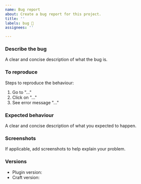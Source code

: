 ```yaml
---
name: Bug report
about: Create a bug report for this project.
title: ''
labels: bug 🐛
assignees: ''

---
```


### Describe the bug
A clear and concise description of what the bug is.

### To reproduce
Steps to reproduce the behaviour:
1. Go to "..."
2. Click on "..."
3. See error message "..."

### Expected behaviour
A clear and concise description of what you expected to happen.

### Screenshots
If applicable, add screenshots to help explain your problem.

### Versions
- Plugin version: 
- Craft version: 